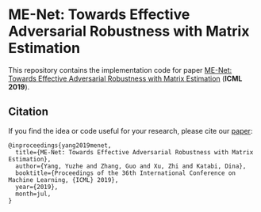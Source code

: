# ME-Net: Towards Effective Adversarial Robustness with Matrix Estimation

This repository contains the implementation code for paper [ME-Net: Towards Effective Adversarial Robustness with Matrix Estimation](http://www.mit.edu/~yuzhe/imgsensnet.html) (__ICML 2019__).


## Citation
If you find the idea or code useful for your research, please cite our [paper](http://www.mit.edu/~yuzhe/imgsensnet.html):
```
@inproceedings{yang2019menet,
  title={ME-Net: Towards Effective Adversarial Robustness with Matrix Estimation},
  author={Yang, Yuzhe and Zhang, Guo and Xu, Zhi and Katabi, Dina},
  booktitle={Proceedings of the 36th International Conference on Machine Learning, {ICML} 2019},
  year={2019},
  month=jul,
}
```
